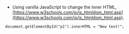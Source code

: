 * Using vanilla JavaScript to change the inner HTML, [https://www.w3schools.com/js/js_htmldom_html.asp](https://www.w3schools.com/js/js_htmldom_html.asp).

```markdown
document.getElementById("p1").innerHTML = "New text!";
```
```